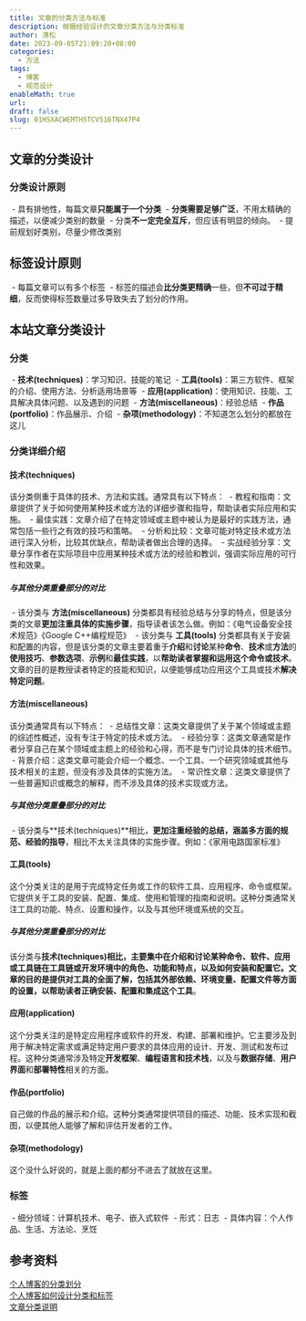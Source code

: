 ```yaml
---
title: 文章的分类方法与标准
description: 根据经验设计的文章分类方法与分类标准
author: 清松
date: 2023-09-05T21:09:20+08:00
categories:
  - 方法
tags:
  - 博客
  - 规范设计
enableMath: true
url: 
draft: false
slug: 01HSXACWEMTHSTCV516TNX47P4
---
```

## 文章的分类设计

### 分类设计原则

 - 具有排他性，每篇文章**只能属于一个分类**
 - **分类需要足够广泛**，不用太精确的描述，以便减少类别的数量
 - 分类**不一定完全互斥**，但应该有明显的倾向。
 - 提前规划好类别，尽量少修改类别
## 标签设计原则

 - 每篇文章可以有多个标签
 - 标签的描述会**比分类更精确**一些，但**不可过于精细**，反而使得标签数量过多导致失去了划分的作用。
## 本站文章分类设计

### 分类

 - **技术(techniques)**：学习知识、技能的笔记
 - **工具(tools)**：第三方软件、框架的介绍、使用方法、分析适用场景等
 - **应用(application)**：使用知识、技能、工具解决具体问题、以及遇到的问题
 - **方法(miscellaneous)**：经验总结
 - **作品(portfolio)**：作品展示、介绍
 - **杂项(methodology)**：不知道怎么划分的都放在这儿
### 分类详细介绍

#### 技术(techniques)

该分类侧重于具体的技术、方法和实践。通常具有以下特点：
 - 教程和指南：文章提供了关于如何使用某种技术或方法的详细步骤和指导，帮助读者实际应用和实施。
 - 最佳实践：文章介绍了在特定领域或主题中被认为是最好的实践方法，通常包括一些行之有效的技巧和策略。
 - 分析和比较：文章可能对特定技术或方法进行深入分析，比较其优缺点，帮助读者做出合理的选择。
 - 实战经验分享：文章分享作者在实际项目中应用某种技术或方法的经验和教训，强调实际应用的可行性和效果。
##### 与其他分类重叠部分的对比

 - 该分类与 **方法(miscellaneous)** 分类都具有经验总结与分享的特点，但是该分类的文章**更加注重具体的实施步骤**，指导读者该怎么做。例如：《电气设备安全技术规范》《Google C++编程规范》
 - 该分类与 **工具(tools)** 分类都具有关于安装和配置的内容，但是该分类的文章主要着重于**介绍**和**讨论**某种**命令**、**技术**或**方法**的**使用技巧**、**参数选项**、**示例**和**最佳实践**，以**帮助读者掌握和运用这个命令或技术**。文章的目的是教授读者特定的技能和知识，以便能够成功应用这个工具或技术**解决特定问题**。
#### 方法(miscellaneous)

该分类通常具有以下特点：
 - 总结性文章：这类文章提供了关于某个领域或主题的综述性概述，没有专注于特定的技术或方法。
 - 经验分享：这类文章通常是作者分享自己在某个领域或主题上的经验和心得，而不是专门讨论具体的技术细节。
 - 背景介绍：这类文章可能会介绍一个概念、一个工具、一个研究领域或其他与技术相关的主题，但没有涉及具体的实施方法。
 - 常识性文章：这类文章提供了一些普遍知识或概念的解释，而不涉及具体的技术实现或方法。
##### 与其他分类重叠部分的对比

 - 该分类与**技术(techniques)**相比，**更加注重经验的总结，涵盖多方面的规范、经验的指导**，相比不太关注具体的实施步骤。例如：《家用电路国家标准》
  
#### 工具(tools)

这个分类关注的是用于完成特定任务或工作的软件工具、应用程序、命令或框架。它提供关于工具的安装、配置、集成、使用和管理的指南和说明。这种分类通常关注工具的功能、特点、设置和操作，以及与其他环境或系统的交互。
##### 与其他分类重叠部分的对比

该分类与**技术(techniques)**相比，主要集中在介绍和讨论某种命令、软件、应用或工具链在工具链或开发环境中的角色、功能和特点，以及如何安装和配置它。**文章的目的是提供对工具的全面了解**，包括其外部依赖、环境变量、配置文件等方面的设置，以**帮助读者正确安装、配置和集成这个工具**。

#### 应用(application)

这个分类关注的是特定应用程序或软件的开发、构建、部署和维护。它主要涉及到用于解决特定需求或满足特定用户要求的具体应用的设计、开发、测试和发布过程。这种分类通常涉及特定**开发框架**、**编程语言和技术栈**，以及与**数据存储**、**用户界面**和**部署特性**相关的方面。

#### 作品(portfolio)

自己做的作品的展示和介绍。这种分类通常提供项目的描述、功能、技术实现和截图，以便其他人能够了解和评估开发者的工作。

#### 杂项(methodology)

这个没什么好说的，就是上面的都分不进去了就放在这里。

### 标签

 - 细分领域：计算机技术、电子、嵌入式软件
 - 形式：日志
 - 具体内容：个人作品、生活、方法论、烹饪

## 参考资料

[个人博客的分类划分](https://noodlefighter.com/posts/2836/)    
[个人博客如何设计分类和标签](https://zhuanlan.zhihu.com/p/77481557)    
[文章分类说明](https://yxchangingself.xyz/posts/categories_description/)   